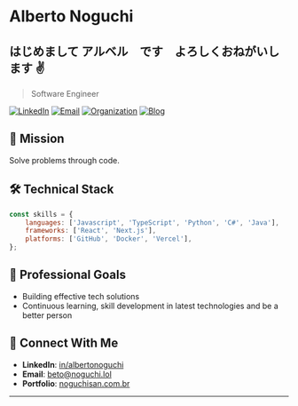 # Alberto Noguchi
## はじめまして アルベル　です　よろしくおねがいします ✌️

> Software Engineer

[![LinkedIn](https://img.shields.io/badge/LinkedIn-Connect-blue)](https://linkedin.com/in/albertonoguchi)
[![Email](https://img.shields.io/badge/Email-Contact-red)](mailto:beto@noguchi.lol)
[![Organization](https://img.shields.io/badge/noguchisan-website-purple)](https://noguchisan.com.br)
[![Blog](https://img.shields.io/badge/noguchisan-website-red)](https://noguchi.lol)

## 🎯 Mission
Solve problems through code.

## 🛠️ Technical Stack
```javascript
const skills = {
    languages: ['Javascript', 'TypeScript', 'Python', 'C#', 'Java'],
    frameworks: ['React', 'Next.js'],
    platforms: ['GitHub', 'Docker', 'Vercel'],
};
```
## 🎯 Professional Goals
- Building effective tech solutions
- Continuous learning, skill development in latest technologies and be a better person

## 📨 Connect With Me
- **LinkedIn**: [in/albertonoguchi](https://linkedin.com/in/albertonoguchi)
- **Email**: beto@noguchi.lol
- **Portfolio**: [noguchisan.com.br](https://noguchisan.com.br)

---

